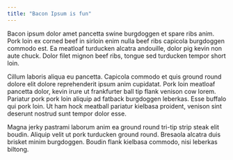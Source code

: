 ```yaml
---
title: "Bacon Ipsum is fun"
---
```


Bacon ipsum dolor amet pancetta swine burgdoggen et spare ribs anim. Pork loin ex corned beef in sirloin enim nulla beef ribs capicola burgdoggen commodo est. Ea meatloaf turducken alcatra andouille, dolor pig kevin non aute chuck. Dolor filet mignon beef ribs, tongue sed turducken tempor short loin.

Cillum laboris aliqua eu pancetta. Capicola commodo et quis ground round dolore elit dolore reprehenderit ipsum anim cupidatat. Pork loin meatloaf pancetta dolor, kevin irure ut frankfurter ball tip flank venison cow lorem. Pariatur pork pork loin aliquip ad fatback burgdoggen leberkas. Esse buffalo qui pork loin. Ut ham hock meatball pariatur kielbasa proident, venison sint deserunt nostrud sunt tempor dolor esse.

Magna jerky pastrami laborum anim ea ground round tri-tip strip steak elit boudin. Aliquip velit ut pork turducken ground round. Bresaola alcatra duis brisket minim burgdoggen. Boudin flank kielbasa commodo, nisi leberkas biltong.